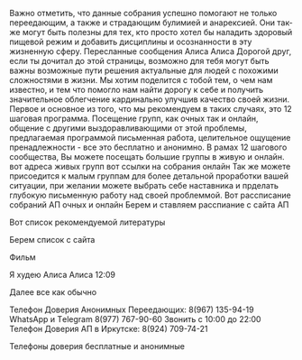 Важно отметить, что данные собрания успешно помогают не только переедающим, а также и страдающим булимией и анарексией.
Они так- же могут быть полезны для тех, кто просто хотел бы наладить здоровый пищевой режим и добавить дисциплины и осознанности в эту жизненную сферу.
Пересланные сообщения
Алиса
Алиса
Дорогой друг, если ты дочитал до этой страницы, возможно для тебя могут быть важны возможные пути решения актуальные для людей с похожими сложностями в жизни.
Мы хотим поделится с тобой тем, о чем нам известно, и тем что помогло нам найти дорогу к себе и получить значительное облегчение кардинально улучшив качество своей жизни.
Первое и основное из того, что мы рекомендуем в таких случаях, это 12 шаговая программа.
Посещение групп, как очных так и онлайн, общение с другими выздоравливающими от этой проблемы, предлагаемая программой письменная работа, целительное ощущение пренадлежности - все это бесплатно и анонимно.
В рамах 12 шагового сообщества, Вы можете посещать большие группы в живую и онлайн. вот адреса живых групп
вот ссылки на собрания онлайн
Так же можете присоедится к малым группам для более детальной проработки вашей ситуации, при желании можете выбрать себе наставника и прделать глубокую письменную работу над своей проблеммой.
Вот рассписание собраний АП
очных и онлайн
Берем и ставляем расспиание с сайта АП
 
Вот список рекомендуемой литературы
 
Берем список с сайта
 
Фильм
 
Я худею
Алиса
Алиса 12:09
 
Далее все как обычно

Телефон Доверия Анонимных Переедающих: 8(967) 135-94-19
WhatsApp и Тelegram 8(977) 767-90-60
Звонить с 10:00 до 22:00
Телефон Доверия АП в Иркутске: 8(924) 709-74-21
 
Телефоны доверия бесплатные и анонимные